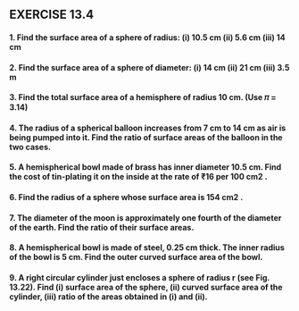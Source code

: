 ## EXERCISE 13.4
#### 1. Find the surface area of a sphere of radius: (i) 10.5 cm (ii) 5.6 cm (iii) 14 cm
#### 2. Find the surface area of a sphere of diameter: (i) 14 cm (ii) 21 cm (iii) 3.5 m
#### 3. Find the total surface area of a hemisphere of radius 10 cm. (Use 𝜋 = 3.14)
#### 4. The radius of a spherical balloon increases from 7 cm to 14 cm as air is being pumped into it. Find the ratio of surface areas of the balloon in the two cases.
#### 5. A hemispherical bowl made of brass has inner diameter 10.5 cm. Find the cost of tin-plating it on the inside at the rate of ₹16 per 100 cm2 .
#### 6. Find the radius of a sphere whose surface area is 154 cm2 .
#### 7. The diameter of the moon is approximately one fourth of the diameter of the earth. Find the ratio of their surface areas.
#### 8. A hemispherical bowl is made of steel, 0.25 cm thick. The inner radius of the bowl is 5 cm. Find the outer curved surface area of the bowl.
#### 9. A right circular cylinder just encloses a sphere of radius r (see Fig. 13.22). Find (i) surface area of the sphere, (ii) curved surface area of the cylinder, (iii) ratio of the areas obtained in (i) and (ii).
